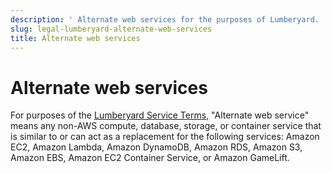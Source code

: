 ```yaml
---
description: ' Alternate web services for the purposes of Lumberyard. '
slug: legal-lumberyard-alternate-web-services
title: Alternate web services
---
```

# Alternate web services<a name="legal-lumberyard-alternate-web-services"></a>

For purposes of the [Lumberyard Service Terms](http://aws.amazon.com/service-terms/), "Alternate web service" means any non\-AWS compute, database, storage, or container service that is similar to or can act as a replacement for the following services: Amazon EC2, Amazon Lambda, Amazon DynamoDB, Amazon RDS, Amazon S3, Amazon EBS, Amazon EC2 Container Service, or Amazon GameLift\.
